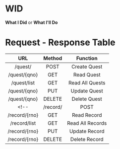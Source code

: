 # **WID**
**What I Did** or **What I'll Do**

# **Request - Response Table**
|URL|Method|Function|
|:---:|:---:|:---:|
|/quest/|POST|Create Quest|
|/quest/{qno}|GET|Read Quest|
|/quest/list|GET|Read All Quests|
|/quest/{qno}|PUT|Update Quest|
|/quest/{qno}|DELETE|Delete Quest|
<!-- |/record/|POST|Create Record|
|/record/{rno}|GET|Read Record|
|/record/list|GET|Read All Records|
|/record/{rno}|PUT|Update Record|
|/record/{rno}|DELETE|Delete Record| -->